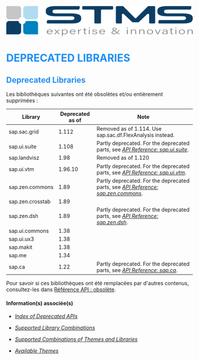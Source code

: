 [![](../../RESSOURCES/LOGOS/LOGO_STMS_001.png)](../../README.md)

# <span style="color:rgba(32, 144, 243, 1)">DEPRECATED LIBRARIES</span>

## <span style="color:rgba(32, 144, 243, 1)">Deprecated Libraries</span>

Les bibliothèques suivantes ont été obsolètes et/ou entièrement supprimées :

| Library          | Deprecated as of | Note                                                                                                                                         |
|------------------|------------------|----------------------------------------------------------------------------------------------------------------------------------------------|
| sap.sac.grid     | 1.112            | Removed as of 1.114. Use sap.sac.df.FlexAnalysis instead.                                                                                    |
| sap.ui.suite     | 1.108            | Partly deprecated. For the deprecated parts, see _[API Reference: sap.ui.suite](https://sapui5.hana.ondemand.com/#/api/sap.ui.suite)_.       |
| sap.landvisz     | 1.98             | Removed as of 1.120                                                                                                                          |
| sap.ui.vtm       | 1.96.10          | Partly deprecated. For the deprecated parts, see _[API Reference: sap.ui.vtm](https://sapui5.hana.ondemand.com/#/api/sap.ui.vtm)_.           |
| sap.zen.commons  | 1.89             | Partly deprecated. For the deprecated parts, see _[API Reference: sap.zen.commons](https://sapui5.hana.ondemand.com/#/api/sap.zen.commons)_. |
| sap.zen.crosstab | 1.89             |                                                                                                                                              |
| sap.zen.dsh      | 1.89             | Partly deprecated. For the deprecated parts, see _[API Reference: sap.zen.dsh](https://sapui5.hana.ondemand.com/#/api/sap.zen.dsh)_.         |
| sap.ui.commons   | 1.38             |                                                                                                                                              |
| sap.ui.ux3       | 1.38             |                                                                                                                                              |
| sap.makit        | 1.38             |                                                                                                                                              |
| sap.me           | 1.34             |                                                                                                                                              |
| sap.ca           | 1.22             | Partly deprecated. For the deprecated parts, see _[API Reference: sap.ca](https://sapui5.hana.ondemand.com/#/api/sap.ca)_.                   |

Pour savoir si ces bibliothèques ont été remplacées par d'autres contenus, consultez-les dans [Référence API : obsolète](https://sapui5.hana.ondemand.com/#/api/deprecated).

#### Information(s) associée(s)

- _[Index of Deprecated APIs](https://sapui5.hana.ondemand.com/#/api/deprecated)_

- _[Supported Library Combinations](https://sapui5.hana.ondemand.com/#/topic/363cd16eba1f45babe3f661f321a7820)_

- _[Supported Combinations of Themes and Libraries](https://sapui5.hana.ondemand.com/#/topic/38ff8c27b022475a92b591bcf6262551)_

- _[Available Themes](https://sapui5.hana.ondemand.com/#/topic/da0d2e78e5414e199507cd6365d3add2)_